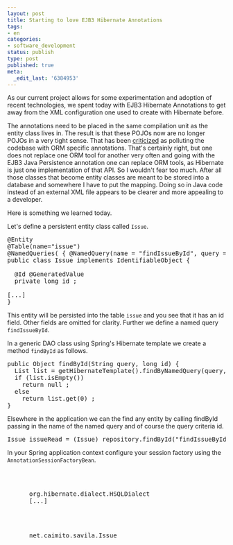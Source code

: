 ```yaml
---
layout: post
title: Starting to love EJB3 Hibernate Annotations
tags:
- en
categories:
- software_development
status: publish
type: post
published: true
meta:
  _edit_last: '6384953'
---
```

<p>As our current project allows for some experimentation and adoption of recent technologies, we spent today with EJB3 Hibernate Annotations to get away from the XML configuration one used to create with Hibernate before.</p>

<p>The annotations need to be placed in the same compilation unit as the entity class lives in. The result is that these POJOs now are no longer POJOs in a very tight sense. That has been <a href="http://www.theserverside.com/discussions/thread.tss?thread_id=42447">criticized</a> as polluting the codebase with ORM specific annotations. That's certainly right, but one does not replace one ORM tool for another very often and going with the EJB3 Java Persistence annotation one can replace ORM tools, as Hibernate is just one implementation of that API. So I wouldn't fear too much. After all those classes that become entity classes are meant to be stored into a database and somewhere I have to put the mapping. Doing so in Java code instead of an external XML file appears to be clearer and more appealing to a developer.</p>

<p>Here is something we learned today.</p>

<p>Let's define a persistent entity class called <code>Issue</code>.</p>

<pre class="codeSample">@Entity
@Table(name="issue")
@NamedQueries( { @NamedQuery(name = "findIssueById", query = "from Issue i where i.id = ?") })
public class Issue implements IdentifiableObject {

  @Id @GeneratedValue
  private long id ;

[...]
}</pre>

<p>This entity will be persisted into the table <code>issue</code> and you see that it has an id field. Other fields are omitted for clarity. Further we define a named query <code>findIssueById</code>.</p>

<p>In a generic DAO class using Spring's Hibernate template we create a method <code>findById</code> as follows.</p>

<pre class="codeSample">public Object findById(String query, long id) {
  List list = getHibernateTemplate().findByNamedQuery(query, id);
  if (list.isEmpty())
    return null ;
  else
    return list.get(0) ;
}</pre>

<p>Elsewhere in the application we can the find any entity by calling findById passing in the name of the named query and of course the query criteria id.</p>

<pre class="codeSample">Issue issueRead = (Issue) repository.findById("findIssueById", someId) ;</pre>

<p>In your Spring application context configure your session factory using the <code>AnnotationSessionFactoryBean</code>.</p>

<pre class="codeSample">
  
  
    
      org.hibernate.dialect.HSQLDialect
      [...]
    
  
  
    
      net.caimito.savila.Issue
    
  
</pre>

